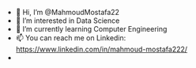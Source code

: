 - 👋 Hi, I’m @MahmoudMostafa22
- 👀 I’m interested in Data Science
- 🌱 I’m currently learning Computer Engineering
- 📫 You can reach me on Linkedin: https://www.linkedin.com/in/mahmoud-mostafa222/
-

<!---
MahmoudMostafa22/MahmoudMostafa22 is a ✨ special ✨ repository because its `README.md` (this file) appears on your GitHub profile.
You can click the Preview link to take a look at your changes.
--->
